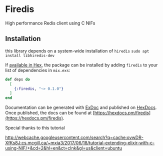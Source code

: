 # Firedis

High performance Redis client using C NIFs
## Installation
this library depends on a system-wide installation of `hiredis`
`sudo apt install libhiredis-dev`

If [available in Hex](https://hex.pm/docs/publish), the package can be installed
by adding `firedis` to your list of dependencies in `mix.exs`:

```elixir
def deps do
  [
    {:firedis, "~> 0.1.0"}
  ]
end
```

Documentation can be generated with [ExDoc](https://github.com/elixir-lang/ex_doc)
and published on [HexDocs](https://hexdocs.pm). Once published, the docs can
be found at [https://hexdocs.pm/firedis](https://hexdocs.pm/firedis).

Special thanks to this tutorial 

http://webcache.googleusercontent.com/search?q=cache:ovwDR-XfKs8J:cs.mcgill.ca/~mxia3/2017/06/18/tutorial-extending-elixir-with-c-using-NIF/+&cd=2&hl=en&ct=clnk&gl=us&client=ubuntu
